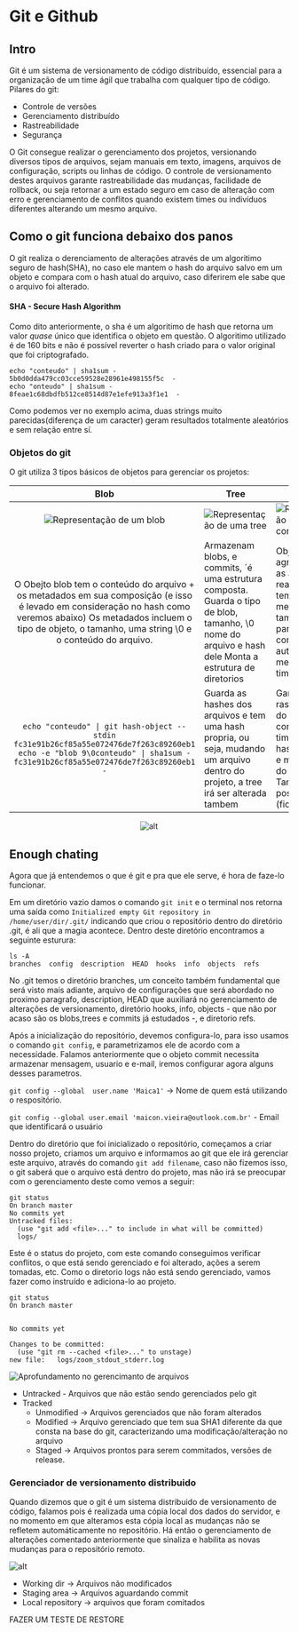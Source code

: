 # Git e Github

## Intro

Git é um sistema de versionamento de código distribuído, essencial para a organização de um time ágil que trabalha com qualquer tipo de código.
Pilares do git:

* Controle de versões
* Gerenciamento distribuído
* Rastreabilidade
* Segurança

O Git consegue realizar o gerenciamento dos projetos, versionando diversos tipos de arquivos, sejam manuais em texto, imagens, arquivos de configuração, scripts ou linhas de código. O controle de versionamento destes arquivos garante rastreabilidade das mudanças, facilidade de rollback, ou seja retornar a um estado seguro em caso de alteração com erro e gerenciamento de conflitos quando existem times ou indivíduos diferentes alterando um mesmo arquivo.

## Como o git funciona debaixo dos panos

O git realiza o derenciamento de alterações através de um algoritimo seguro de hash(SHA), no caso ele mantem o hash do arquivo salvo em um objeto e compara com o hash atual do arquivo, caso diferirem ele sabe que o arquivo foi alterado.

#### SHA - Secure Hash Algorithm

Como dito anteriormente, o sha é um algoritimo de hash que retorna um valor _quase_ único que identifica o objeto em questão. O algoritimo utilizado é de 160 bits e não é possível reverter o hash criado para o valor original que foi criptografado.

```shell
echo "conteudo" | sha1sum -
5b0d0dda479cc03cce59528e28961e498155f5c  -
echo "onteudo" | sha1sum -
8feae1c68dbdfb512ce8514d87e1efe913a3f1e1  -
```

Como podemos ver no exemplo acima, duas strings muito parecidas(diferença de um caracter) geram resultados totalmente aleatórios e sem relação entre sí.

### **Objetos do git**

O git utiliza 3 tipos básicos de objetos para gerenciar os projetos:

| Blob | Tree | Commit  |
|:-: |- |-
| ![Representação de um blob](images/blob_obj.png)  | ![Representação de uma tree](images/tree_obj.png)  | ![Representação de um commit](images/commit_obj.png)
| O Obejto blob tem o conteúdo do arquivo + os metadados em sua composição (e isso é levado em consideração no hash como veremos abaixo)         Os metadados incluem o tipo de objeto, o tamanho, uma string \0 e o conteúdo do arquivo.  | Armazenam blobs, e commits, ´é uma estrutura composta. Guarda o tipo de blob, tamanho, \0 nome do arquivo e hash dele Monta a estrutura de diretorios  | Objeto que agrega todas as alterações realizadas, tem como metadados: tamanho, tree, parente(?commit?), autor, mensagem e timestamp
| `echo "conteudo" \| git hash-object --stdin fc31e91b26cf85a55e072476de7f263c89260eb1`  `echo -e "blob 9\0conteudo" \| sha1sum - fc31e91b26cf85a55e072476de7f263c89260eb1  -`  | Guarda as hashes dos arquivos e tem uma hash propria, ou seja, mudando um arquivo dentro do projeto, a tree irá ser alterada tambem  | Garante a rastreabilidade do sistema, com timestamp, as hashes, autor e mensagem do commit. Também possui hash (fica no log)

<div style="text-align:center">

![alt](images/all_obj.png)

</div>

## Enough chating

Agora que já entendemos o que é git e pra que ele serve, é hora de faze-lo funcionar.

Em um diretório vazio damos o comando `git init` e o terminal nos retorna uma saída como `Initialized empty Git repository in /home/user/dir/.git/` indicando que criou o repositório dentro do diretório .git, é ali que a magia acontece. Dentro deste diretório encontramos a seguinte esturura:

```shell
ls -A 
branches  config  description  HEAD  hooks  info  objects  refs
```

No .git temos o diretório branches, um conceito também fundamental que será visto mais adiante, arquivo de configurações que será abordado no proximo paragrafo, description, HEAD que auxiliará no gerenciamento de alterações de versionamento, diretório hooks, info, objects - que não por acaso são os blobs,trees e commits já estudados -, e diretorio refs.

Após a inicialização do repositório, devemos configura-lo, para isso usamos o comando `git config`, e parametrizamos ele de acordo com a necessidade. Falamos anteriormente que o objeto commit necessita armazenar mensagem, usuario e e-mail, iremos configurar agora alguns desses parametros.

`git config --global  user.name 'Maica1'` -> Nome de quem está utilizando o respositório.

`git config --global user.email 'maicon.vieira@outlook.com.br'` - Email que identificará o usuário

Dentro do diretório que foi inicializado o repositório, começamos a criar nosso projeto, criamos um arquivo e informamos ao git que ele irá gerenciar este arquivo, através do comando `git add filename`, caso não fizemos isso, o git saberá que o arquivo está dentro do projeto, mas não irá se preocupar com o gerenciamento deste como vemos a seguir:

```shell
git status
On branch master
No commits yet
Untracked files:
  (use "git add <file>..." to include in what will be committed)
  logs/
```

Este é o status do projeto, com este comando conseguimos verificar conflitos, o que está sendo gerenciado e foi alterado, ações a serem tomadas, etc.
Como o diretorio logs não está sendo gerenciado, vamos fazer como instruído e adiciona-lo ao projeto.

```shell
git status
On branch master


No commits yet

Changes to be committed:
  (use "git rm --cached <file>..." to unstage)
new file:   logs/zoom_stdout_stderr.log
```

![Aprofundamento no gerencimanto de arquivos](images/tracking_state.png)

* Untracked - Arquivos que não estão sendo gerenciados pelo git
* Tracked
  * Unmodified -> Arquivos gerenciados que não foram alterados
  * Modified -> Arquivo gerenciado que tem sua SHA1 diferente da que consta na base do git, caracterizando uma modificação/alteração no arquivo
  * Staged -> Arquivos prontos para serem commitados, versões de release.

### Gerenciador de versionamento distribuido

Quando dizemos que o git é um sistema distribuido de versionamento de código, falamos pois é realizada uma cópia local dos dados do servidor, e no momento em que alteramos esta cópia local as mudanças não se refletem automáticamente no repositório. Há então o gerenciamento de alterações comentado anteriormente que sinaliza e habilita as novas mudanças para o repositório remoto.

![alt](images/staging_areas.png)

* Working dir -> Arquivos não modificados
* Staging area -> Arquivos aguardando commit
* Local repository -> arquivos que foram comitados

FAZER UM TESTE DE RESTORE
